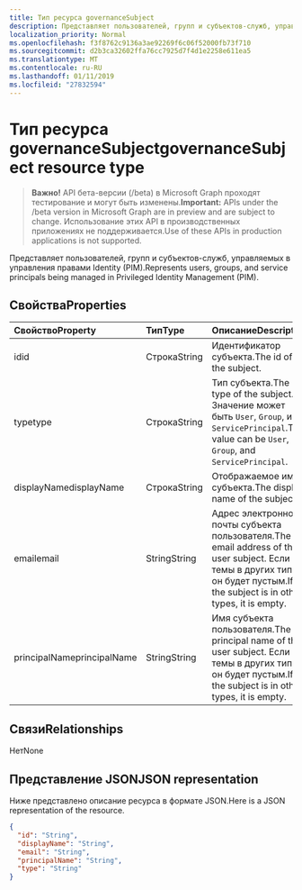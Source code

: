 ```yaml
---
title: Тип ресурса governanceSubject
description: Представляет пользователей, групп и субъектов-служб, управляемых в управления правами Identity (PIM).
localization_priority: Normal
ms.openlocfilehash: f3f8762c9136a3ae92269f6c06f52000fb73f710
ms.sourcegitcommit: d2b3ca32602ffa76cc7925d7f4d1e2258e611ea5
ms.translationtype: MT
ms.contentlocale: ru-RU
ms.lasthandoff: 01/11/2019
ms.locfileid: "27832594"
---
```

# <a name="governancesubject-resource-type"></a><span data-ttu-id="b9ed8-103">Тип ресурса governanceSubject</span><span class="sxs-lookup"><span data-stu-id="b9ed8-103">governanceSubject resource type</span></span>

> <span data-ttu-id="b9ed8-104">**Важно!** API бета-версии (/beta) в Microsoft Graph проходят тестирование и могут быть изменены.</span><span class="sxs-lookup"><span data-stu-id="b9ed8-104">**Important:** APIs under the /beta version in Microsoft Graph are in preview and are subject to change.</span></span> <span data-ttu-id="b9ed8-105">Использование этих API в производственных приложениях не поддерживается.</span><span class="sxs-lookup"><span data-stu-id="b9ed8-105">Use of these APIs in production applications is not supported.</span></span>

<span data-ttu-id="b9ed8-106">Представляет пользователей, групп и субъектов-служб, управляемых в управления правами Identity (PIM).</span><span class="sxs-lookup"><span data-stu-id="b9ed8-106">Represents users, groups, and service principals being managed in Privileged Identity Management (PIM).</span></span>


## <a name="properties"></a><span data-ttu-id="b9ed8-107">Свойства</span><span class="sxs-lookup"><span data-stu-id="b9ed8-107">Properties</span></span>
| <span data-ttu-id="b9ed8-108">Свойство</span><span class="sxs-lookup"><span data-stu-id="b9ed8-108">Property</span></span>  | <span data-ttu-id="b9ed8-109">Тип</span><span class="sxs-lookup"><span data-stu-id="b9ed8-109">Type</span></span>       |<span data-ttu-id="b9ed8-110">Описание</span><span class="sxs-lookup"><span data-stu-id="b9ed8-110">Description</span></span>|
|:----------|:----------|:----------|
|<span data-ttu-id="b9ed8-111">id</span><span class="sxs-lookup"><span data-stu-id="b9ed8-111">id</span></span>         |<span data-ttu-id="b9ed8-112">Строка</span><span class="sxs-lookup"><span data-stu-id="b9ed8-112">String</span></span>     | <span data-ttu-id="b9ed8-113">Идентификатор субъекта.</span><span class="sxs-lookup"><span data-stu-id="b9ed8-113">The id of the subject.</span></span>|
|<span data-ttu-id="b9ed8-114">type</span><span class="sxs-lookup"><span data-stu-id="b9ed8-114">type</span></span>       |<span data-ttu-id="b9ed8-115">Строка</span><span class="sxs-lookup"><span data-stu-id="b9ed8-115">String</span></span>     |<span data-ttu-id="b9ed8-116">Тип субъекта.</span><span class="sxs-lookup"><span data-stu-id="b9ed8-116">The type of the subject.</span></span> <span data-ttu-id="b9ed8-117">Значение может быть ``User``, ``Group``, и ``ServicePrincipal``.</span><span class="sxs-lookup"><span data-stu-id="b9ed8-117">The value can be ``User``, ``Group``, and ``ServicePrincipal``.</span></span>|
|<span data-ttu-id="b9ed8-118">displayName</span><span class="sxs-lookup"><span data-stu-id="b9ed8-118">displayName</span></span>|<span data-ttu-id="b9ed8-119">Строка</span><span class="sxs-lookup"><span data-stu-id="b9ed8-119">String</span></span>     |<span data-ttu-id="b9ed8-120">Отображаемое имя субъекта.</span><span class="sxs-lookup"><span data-stu-id="b9ed8-120">The display name of the subject.</span></span>|
|<span data-ttu-id="b9ed8-121">email</span><span class="sxs-lookup"><span data-stu-id="b9ed8-121">email</span></span>      |<span data-ttu-id="b9ed8-122">String</span><span class="sxs-lookup"><span data-stu-id="b9ed8-122">String</span></span>     |<span data-ttu-id="b9ed8-123">Адрес электронной почты субъекта пользователя.</span><span class="sxs-lookup"><span data-stu-id="b9ed8-123">The email address of the user subject.</span></span> <span data-ttu-id="b9ed8-124">Если темы в других типах, он будет пустым.</span><span class="sxs-lookup"><span data-stu-id="b9ed8-124">If the subject is in other types, it is empty.</span></span>|
|<span data-ttu-id="b9ed8-125">principalName</span><span class="sxs-lookup"><span data-stu-id="b9ed8-125">principalName</span></span>|<span data-ttu-id="b9ed8-126">String</span><span class="sxs-lookup"><span data-stu-id="b9ed8-126">String</span></span>   |<span data-ttu-id="b9ed8-127">Имя субъекта пользователя.</span><span class="sxs-lookup"><span data-stu-id="b9ed8-127">The principal name of the user subject.</span></span> <span data-ttu-id="b9ed8-128">Если темы в других типах, он будет пустым.</span><span class="sxs-lookup"><span data-stu-id="b9ed8-128">If the subject is in other types, it is empty.</span></span>|

## <a name="relationships"></a><span data-ttu-id="b9ed8-129">Связи</span><span class="sxs-lookup"><span data-stu-id="b9ed8-129">Relationships</span></span>
<span data-ttu-id="b9ed8-130">Нет</span><span class="sxs-lookup"><span data-stu-id="b9ed8-130">None</span></span>


## <a name="json-representation"></a><span data-ttu-id="b9ed8-131">Представление JSON</span><span class="sxs-lookup"><span data-stu-id="b9ed8-131">JSON representation</span></span>

<span data-ttu-id="b9ed8-132">Ниже представлено описание ресурса в формате JSON.</span><span class="sxs-lookup"><span data-stu-id="b9ed8-132">Here is a JSON representation of the resource.</span></span>

<!-- {
  "blockType": "resource",
  "optionalProperties": [

  ],
  "@odata.type": "microsoft.graph.governanceSubject"
}-->

```json
{
  "id": "String",  
  "displayName": "String",
  "email": "String",
  "principalName": "String",
  "type": "String"
}

```

<!-- uuid: 8fcb5dbc-d5aa-4681-8e31-b001d5168d79
2015-10-25 14:57:30 UTC -->
<!-- {
  "type": "#page.annotation",
  "description": "governanceSubject",
  "keywords": "",
  "section": "documentation",
  "tocPath": ""
}-->
